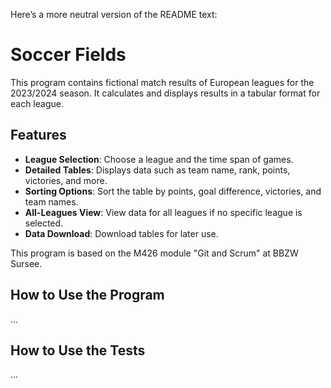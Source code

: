 Here’s a more neutral version of the README text:

# Soccer Fields

This program contains fictional match results of European leagues for the 2023/2024 season. It calculates and displays results in a tabular format for each league.

## Features

-   **League Selection**: Choose a league and the time span of games.
-   **Detailed Tables**: Displays data such as team name, rank, points, victories, and more.
-   **Sorting Options**: Sort the table by points, goal difference, victories, and team names.
-   **All-Leagues View**: View data for all leagues if no specific league is selected.
-   **Data Download**: Download tables for later use.

This program is based on the M426 module "Git and Scrum" at BBZW Sursee.

## How to Use the Program

...

## How to Use the Tests

...
